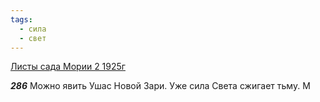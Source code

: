 ```yaml
---
tags:
  - сила
  - свет
---
```


[Листы сада Мории 2 1925г](/agni/1925)

___286___
Можно явить Ушас Новой Зари. Уже сила Света сжигает тьму. M